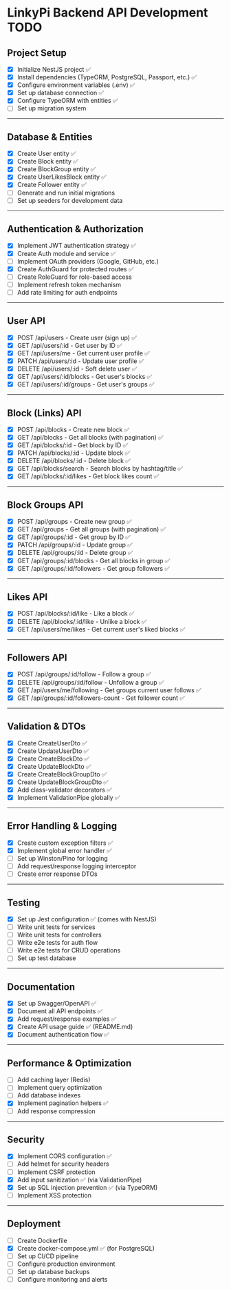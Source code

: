 # LinkyPi Backend API Development TODO

## Project Setup
- [x] Initialize NestJS project ✅
- [x] Install dependencies (TypeORM, PostgreSQL, Passport, etc.) ✅
- [x] Configure environment variables (.env) ✅
- [x] Set up database connection ✅
- [x] Configure TypeORM with entities ✅
- [ ] Set up migration system

---

## Database & Entities
- [x] Create User entity ✅
- [x] Create Block entity ✅
- [x] Create BlockGroup entity ✅
- [x] Create UserLikesBlock entity ✅
- [x] Create Follower entity ✅
- [ ] Generate and run initial migrations
- [ ] Set up seeders for development data

---

## Authentication & Authorization
- [x] Implement JWT authentication strategy ✅
- [x] Create Auth module and service ✅
- [ ] Implement OAuth providers (Google, GitHub, etc.)
- [x] Create AuthGuard for protected routes ✅
- [ ] Create RoleGuard for role-based access
- [ ] Implement refresh token mechanism
- [ ] Add rate limiting for auth endpoints

---

## User API
- [x] POST /api/users - Create user (sign up) ✅
- [x] GET /api/users/:id - Get user by ID ✅
- [x] GET /api/users/me - Get current user profile ✅
- [x] PATCH /api/users/:id - Update user profile ✅
- [x] DELETE /api/users/:id - Soft delete user ✅
- [x] GET /api/users/:id/blocks - Get user's blocks ✅
- [x] GET /api/users/:id/groups - Get user's groups ✅

---

## Block (Links) API
- [x] POST /api/blocks - Create new block ✅
- [x] GET /api/blocks - Get all blocks (with pagination) ✅
- [x] GET /api/blocks/:id - Get block by ID ✅
- [x] PATCH /api/blocks/:id - Update block ✅
- [x] DELETE /api/blocks/:id - Delete block ✅
- [x] GET /api/blocks/search - Search blocks by hashtag/title ✅
- [x] GET /api/blocks/:id/likes - Get block likes count ✅

---

## Block Groups API
- [x] POST /api/groups - Create new group ✅
- [x] GET /api/groups - Get all groups (with pagination) ✅
- [x] GET /api/groups/:id - Get group by ID ✅
- [x] PATCH /api/groups/:id - Update group ✅
- [x] DELETE /api/groups/:id - Delete group ✅
- [x] GET /api/groups/:id/blocks - Get all blocks in group ✅
- [x] GET /api/groups/:id/followers - Get group followers ✅

---

## Likes API
- [x] POST /api/blocks/:id/like - Like a block ✅
- [x] DELETE /api/blocks/:id/like - Unlike a block ✅
- [x] GET /api/users/me/likes - Get current user's liked blocks ✅

---

## Followers API
- [x] POST /api/groups/:id/follow - Follow a group ✅
- [x] DELETE /api/groups/:id/follow - Unfollow a group ✅
- [x] GET /api/users/me/following - Get groups current user follows ✅
- [x] GET /api/groups/:id/followers-count - Get follower count ✅

---

## Validation & DTOs
- [x] Create CreateUserDto ✅
- [x] Create UpdateUserDto ✅
- [x] Create CreateBlockDto ✅
- [x] Create UpdateBlockDto ✅
- [x] Create CreateBlockGroupDto ✅
- [x] Create UpdateBlockGroupDto ✅
- [x] Add class-validator decorators ✅
- [x] Implement ValidationPipe globally ✅

---

## Error Handling & Logging
- [x] Create custom exception filters ✅
- [x] Implement global error handler ✅
- [ ] Set up Winston/Pino for logging
- [ ] Add request/response logging interceptor
- [ ] Create error response DTOs

---

## Testing
- [x] Set up Jest configuration ✅ (comes with NestJS)
- [ ] Write unit tests for services
- [ ] Write unit tests for controllers
- [ ] Write e2e tests for auth flow
- [ ] Write e2e tests for CRUD operations
- [ ] Set up test database

---

## Documentation
- [x] Set up Swagger/OpenAPI ✅
- [x] Document all API endpoints ✅
- [x] Add request/response examples ✅
- [x] Create API usage guide ✅ (README.md)
- [x] Document authentication flow ✅

---

## Performance & Optimization
- [ ] Add caching layer (Redis)
- [ ] Implement query optimization
- [ ] Add database indexes
- [x] Implement pagination helpers ✅
- [ ] Add response compression

---

## Security
- [x] Implement CORS configuration ✅
- [ ] Add helmet for security headers
- [ ] Implement CSRF protection
- [x] Add input sanitization ✅ (via ValidationPipe)
- [x] Set up SQL injection prevention ✅ (via TypeORM)
- [ ] Implement XSS protection

---

## Deployment
- [ ] Create Dockerfile
- [x] Create docker-compose.yml ✅ (for PostgreSQL)
- [ ] Set up CI/CD pipeline
- [ ] Configure production environment
- [ ] Set up database backups
- [ ] Configure monitoring and alerts

